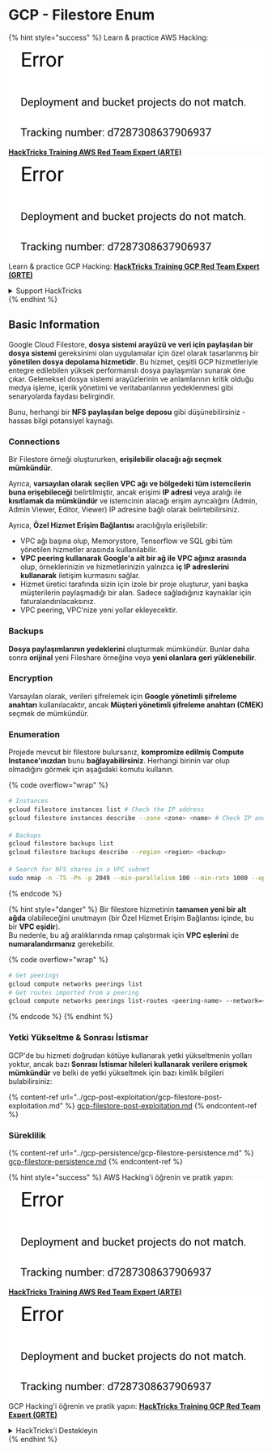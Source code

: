 # GCP - Filestore Enum

{% hint style="success" %}
Learn & practice AWS Hacking:<img src="../../../.gitbook/assets/image (1) (1).png" alt="" data-size="line">[**HackTricks Training AWS Red Team Expert (ARTE)**](https://training.hacktricks.xyz/courses/arte)<img src="../../../.gitbook/assets/image (1) (1).png" alt="" data-size="line">\
Learn & practice GCP Hacking: <img src="../../../.gitbook/assets/image (2).png" alt="" data-size="line">[**HackTricks Training GCP Red Team Expert (GRTE)**<img src="../../../.gitbook/assets/image (2).png" alt="" data-size="line">](https://training.hacktricks.xyz/courses/grte)

<details>

<summary>Support HackTricks</summary>

* Check the [**subscription plans**](https://github.com/sponsors/carlospolop)!
* **Join the** 💬 [**Discord group**](https://discord.gg/hRep4RUj7f) or the [**telegram group**](https://t.me/peass) or **follow** us on **Twitter** 🐦 [**@hacktricks\_live**](https://twitter.com/hacktricks\_live)**.**
* **Share hacking tricks by submitting PRs to the** [**HackTricks**](https://github.com/carlospolop/hacktricks) and [**HackTricks Cloud**](https://github.com/carlospolop/hacktricks-cloud) github repos.

</details>
{% endhint %}

## Basic Information

Google Cloud Filestore, **dosya sistemi arayüzü ve veri için paylaşılan bir dosya sistemi** gereksinimi olan uygulamalar için özel olarak tasarlanmış bir **yönetilen dosya depolama hizmetidir**. Bu hizmet, çeşitli GCP hizmetleriyle entegre edilebilen yüksek performanslı dosya paylaşımları sunarak öne çıkar. Geleneksel dosya sistemi arayüzlerinin ve anlamlarının kritik olduğu medya işleme, içerik yönetimi ve veritabanlarının yedeklenmesi gibi senaryolarda faydası belirgindir.

Bunu, herhangi bir **NFS** **paylaşılan belge deposu** gibi düşünebilirsiniz - hassas bilgi potansiyel kaynağı.

### Connections

Bir Filestore örneği oluştururken, **erişilebilir olacağı ağı seçmek mümkündür**.

Ayrıca, **varsayılan olarak seçilen VPC ağı ve bölgedeki tüm istemcilerin buna erişebileceği** belirtilmiştir, ancak erişimi **IP adresi** veya aralığı ile **kısıtlamak da mümkündür** ve istemcinin alacağı erişim ayrıcalığını (Admin, Admin Viewer, Editor, Viewer) IP adresine bağlı olarak belirtebilirsiniz.

Ayrıca, **Özel Hizmet Erişim Bağlantısı** aracılığıyla erişilebilir:

* VPC ağı başına olup, Memorystore, Tensorflow ve SQL gibi tüm yönetilen hizmetler arasında kullanılabilir.
* **VPC peering kullanarak Google'a ait bir ağ ile VPC ağınız arasında** olup, örneklerinizin ve hizmetlerinizin yalnızca **iç IP adreslerini kullanarak** iletişim kurmasını sağlar.
* Hizmet üretici tarafında sizin için izole bir proje oluşturur, yani başka müşterilerin paylaşmadığı bir alan. Sadece sağladığınız kaynaklar için faturalandırılacaksınız.
* VPC peering, VPC'nize yeni yollar ekleyecektir.

### Backups

**Dosya paylaşımlarının yedeklerini** oluşturmak mümkündür. Bunlar daha sonra **orijinal** yeni Fileshare örneğine veya **yeni olanlara** **geri yüklenebilir**.

### Encryption

Varsayılan olarak, verileri şifrelemek için **Google yönetimli şifreleme anahtarı** kullanılacaktır, ancak **Müşteri yönetimli şifreleme anahtarı (CMEK)** seçmek de mümkündür.

### Enumeration

Projede mevcut bir filestore bulursanız, **kompromize edilmiş Compute Instance'ınızdan** bunu **bağlayabilirsiniz**. Herhangi birinin var olup olmadığını görmek için aşağıdaki komutu kullanın.

{% code overflow="wrap" %}
```bash
# Instances
gcloud filestore instances list # Check the IP address
gcloud filestore instances describe --zone <zone> <name> # Check IP and access restrictions

# Backups
gcloud filestore backups list
gcloud filestore backups describe --region <region> <backup>

# Search for NFS shares in a VPC subnet
sudo nmap -n -T5 -Pn -p 2049 --min-parallelism 100 --min-rate 1000 --open 10.99.160.2/20
```
{% endcode %}

{% hint style="danger" %}
Bir filestore hizmetinin **tamamen yeni bir alt ağda** olabileceğini unutmayın (bir Özel Hizmet Erişim Bağlantısı içinde, bu bir **VPC eşidir**).\
Bu nedenle, bu ağ aralıklarında nmap çalıştırmak için **VPC eşlerini** de **numaralandırmanız** gerekebilir.

{% code overflow="wrap" %}
```bash
# Get peerings
gcloud compute networks peerings list
# Get routes imported from a peering
gcloud compute networks peerings list-routes <peering-name> --network=<network-name> --region=<region> --direction=INCOMING
```
{% endcode %}
{% endhint %}

### Yetki Yükseltme & Sonrası İstismar

GCP'de bu hizmeti doğrudan kötüye kullanarak yetki yükseltmenin yolları yoktur, ancak bazı **Sonrası İstismar hileleri kullanarak verilere erişmek mümkündür** ve belki de yetki yükseltmek için bazı kimlik bilgileri bulabilirsiniz:

{% content-ref url="../gcp-post-exploitation/gcp-filestore-post-exploitation.md" %}
[gcp-filestore-post-exploitation.md](../gcp-post-exploitation/gcp-filestore-post-exploitation.md)
{% endcontent-ref %}

### Süreklilik

{% content-ref url="../gcp-persistence/gcp-filestore-persistence.md" %}
[gcp-filestore-persistence.md](../gcp-persistence/gcp-filestore-persistence.md)
{% endcontent-ref %}

{% hint style="success" %}
AWS Hacking'i öğrenin ve pratik yapın:<img src="../../../.gitbook/assets/image (1) (1).png" alt="" data-size="line">[**HackTricks Training AWS Red Team Expert (ARTE)**](https://training.hacktricks.xyz/courses/arte)<img src="../../../.gitbook/assets/image (1) (1).png" alt="" data-size="line">\
GCP Hacking'i öğrenin ve pratik yapın: <img src="../../../.gitbook/assets/image (2).png" alt="" data-size="line">[**HackTricks Training GCP Red Team Expert (GRTE)**<img src="../../../.gitbook/assets/image (2).png" alt="" data-size="line">](https://training.hacktricks.xyz/courses/grte)

<details>

<summary>HackTricks'i Destekleyin</summary>

* [**abonelik planlarını**](https://github.com/sponsors/carlospolop) kontrol edin!
* **💬 [**Discord grubuna**](https://discord.gg/hRep4RUj7f) veya [**telegram grubuna**](https://t.me/peass) katılın ya da **Twitter'da** 🐦 [**@hacktricks\_live**](https://twitter.com/hacktricks\_live)**'i takip edin.**
* **Hacking hilelerini paylaşmak için** [**HackTricks**](https://github.com/carlospolop/hacktricks) ve [**HackTricks Cloud**](https://github.com/carlospolop/hacktricks-cloud) github reposuna PR gönderin.

</details>
{% endhint %}
